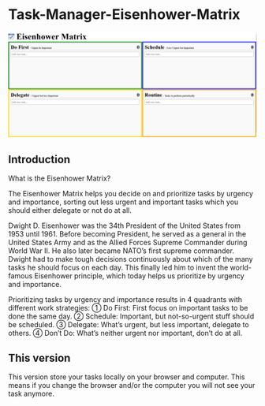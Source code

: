 # Task-Manager-Eisenhower-Matrix

![](screenshot.png)

## Introduction
What is the Eisenhower Matrix?

The Eisenhower Matrix helps you decide on and prioritize tasks by urgency and importance, sorting out less urgent and important tasks which you should either delegate or not do at all.

Dwight D. Eisenhower was the 34th President of the United States from 1953 until 1961. Before becoming President, he served as a general in the United States Army and as the Allied Forces Supreme Commander during World War II. He also later became NATO’s first supreme commander.
Dwight had to make tough decisions continuously about which of the many tasks he should focus on each day. This finally led him to invent the world-famous Eisenhower principle, which today helps us prioritize by urgency and importance.

Prioritizing tasks by urgency and importance results in 4 quadrants with different work strategies:
➀ Do First: First focus on important tasks to be done the same day.
➁ Schedule: Important, but not-so-urgent stuff should be scheduled.
➂ Delegate: What’s urgent, but less important, delegate to others.
➃ Don’t Do: What’s neither urgent nor important, don’t do at all.

## This version
This version store your tasks locally on your browser and computer. This means if you change the browser and/or the computer you will not see your task anymore.

